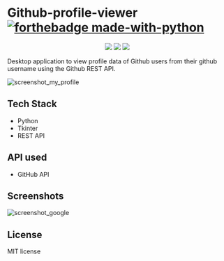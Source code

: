 # Github-profile-viewer  [![forthebadge made-with-python](http://ForTheBadge.com/images/badges/made-with-python.svg)](https://www.python.org/)

<p align="center">
  <img src="https://api.visitorbadge.io/api/visitors?path=https%3A%2F%2Fgithub.com%2Freshmaharidhas%2FGithub-profile-viewer&labelColor=%23000000&countColor=%230000ff&style=plastic&labelStyle=none"/>
  <img src="https://img.shields.io/github/created-at/reshmaharidhas/Github-profile-viewer"/>
  <img src="https://img.shields.io/github/license/reshmaharidhas/Github-profile-viewer"/>
</p>
Desktop application to view profile data of Github users from their github username using the Github REST API.

![screenshot_my_profile](https://github.com/reshmaharidhas/Github-profile-viewer/assets/37250413/7fbd37d4-60a3-4010-ad21-748f87f80a83)

## Tech Stack
- Python
- Tkinter
- REST API

## API used
- GitHub API

## Screenshots
![screenshot_google](https://github.com/reshmaharidhas/Github-profile-viewer/assets/37250413/659ec57c-631a-4195-95e8-07b5af0296bb)

## License
MIT license
